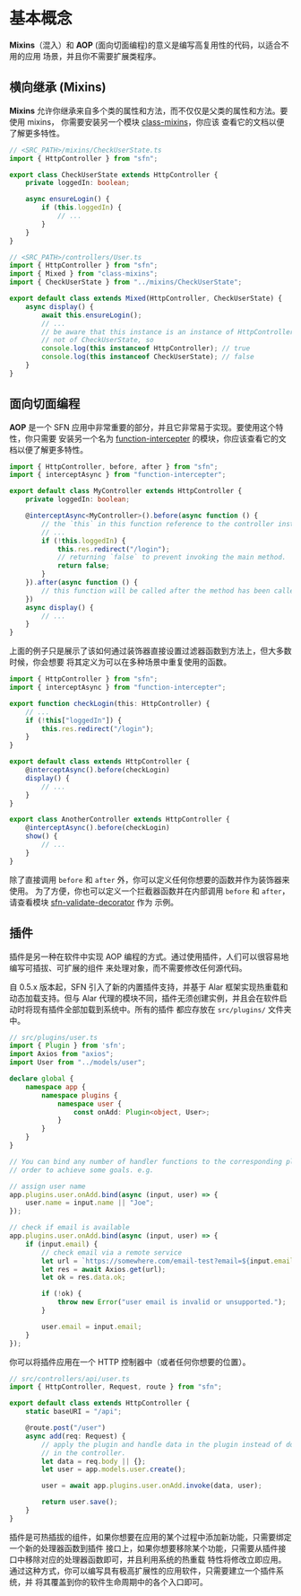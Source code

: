 <!-- title: Mixins 和 AOP; order: 18 -->
# 基本概念

**Mixins**（混入）和 **AOP** (面向切面编程)的意义是编写高复用性的代码，以适合不用的应用
场景，并且你不需要扩展类程序。

## 横向继承 (Mixins)

**Mixins** 允许你继承来自多个类的属性和方法，而不仅仅是父类的属性和方法。要使用 mixins，
你需要安装另一个模块 [class-mixins](https://github.com/hyurl/class-mixins)，你应该
查看它的文档以便了解更多特性。

```typescript
// <SRC_PATH>/mixins/CheckUserState.ts
import { HttpController } from "sfn";

export class CheckUserState extends HttpController {
    private loggedIn: boolean;

    async ensureLogin() {
        if (this.loggedIn) {
            // ...
        }
    }
}
```

```typescript
// <SRC_PATH>/controllers/User.ts
import { HttpController } from "sfn";
import { Mixed } from "class-mixins";
import { CheckUserState } from "../mixins/CheckUserState";

export default class extends Mixed(HttpController, CheckUserState) {
    async display() {
        await this.ensureLogin();
        // ...
        // be aware that this instance is an instance of HttpController, but 
        // not of CheckUserState, so
        console.log(this instanceof HttpController); // true
        console.log(this instanceof CheckUserState); // false
    }
}
```

## 面向切面编程

**AOP** 是一个 SFN 应用中非常重要的部分，并且它非常易于实现。要使用这个特性，你只需要
安装另一个名为 [function-intercepter](https://github.com/hyurl/function-intercepter)
的模块，你应该查看它的文档以便了解更多特性。

```typescript
import { HttpController, before, after } from "sfn";
import { interceptAsync } from "function-intercepter";

export default class MyController extends HttpController {
    private loggedIn: boolean;

    @interceptAsync<MyController>().before(async function () {
        // the `this` in this function reference to the controller instance
        // ...
        if (!this.loggedIn) {
            this.res.redirect("/login");
            // returning `false` to prevent invoking the main method.
            return false;
        }
    }).after(async function () {
        // this function will be called after the method has been called
    })
    async display() {
        // ...
    }
}
```

上面的例子只是展示了该如何通过装饰器直接设置过滤器函数到方法上，但大多数时候，你会想要
将其定义为可以在多种场景中重复使用的函数。

```typescript
import { HttpController } from "sfn";
import { interceptAsync } from "function-intercepter";

export function checkLogin(this: HttpController) {
    // ...
    if (!this["loggedIn"]) {
        this.res.redirect("/login");
    }
}

export default class extends HttpController {
    @interceptAsync().before(checkLogin)
    display() {
        // ...
    }
}

export class AnotherController extends HttpController {
    @interceptAsync().before(checkLogin)
    show() {
        // ...
    }
}
```

除了直接调用 `before` 和 `after` 外，你可以定义任何你想要的函数并作为装饰器来使用。
为了方便，你也可以定义一个拦截器函数并在内部调用 `before` 和 `after`，请查看模块
[sfn-validate-decorator](https://github.com/hyurl/sfn-validate-decorator) 作为
示例。

## 插件

插件是另一种在软件中实现 AOP 编程的方式。通过使用插件，人们可以很容易地编写可插拔、可扩展的组件
来处理对象，而不需要修改任何源代码。

自 0.5.x 版本起，SFN 引入了新的内置插件支持，并基于 Alar 框架实现热重载和动态加载支持。但与
Alar 代理的模块不同，插件无须创建实例，并且会在软件启动时将现有插件全部加载到系统中。所有的插件
都应存放在 `src/plugins/` 文件夹中。

```typescript
// src/plugins/user.ts
import { Plugin } from 'sfn';
import Axios from "axios";
import User from "../models/user";

declare global {
    namespace app {
        namespace plugins {
            namespace user {
                const onAdd: Plugin<object, User>;
            }
        }
    }
}

// You can bind any number of handler functions to the corresponding plugin in 
// order to achieve some goals. e.g.

// assign user name
app.plugins.user.onAdd.bind(async (input, user) => {
    user.name = input.name || "Joe";
});

// check if email is available
app.plugins.user.onAdd.bind(async (input, user) => {
    if (input.email) {
        // check email via a remote service
        let url = `https://somewhere.com/email-test?email=${input.email}`;
        let res = await Axios.get(url);
        let ok = res.data.ok;

        if (!ok) {
            throw new Error("user email is invalid or unsupported.");
        }

        user.email = input.email;
    }
});
```

你可以将插件应用在一个 HTTP 控制器中（或者任何你想要的位置）。

```typescript
// src/controllers/api/user.ts
import { HttpController, Request, route } from "sfn";

export default class extends HttpController {
    static baseURI = "/api";

    @route.post("/user")
    async add(req: Request) {
        // apply the plugin and handle data in the plugin instead of doing it 
        // in the controller.
        let data = req.body || {};
        let user = app.models.user.create();

        user = await app.plugins.user.onAdd.invoke(data, user);

        return user.save();
    }
}
```

插件是可热插拔的组件，如果你想要在应用的某个过程中添加新功能，只需要绑定一个新的处理器函数到插件
接口上，如果你想要移除某个功能，只需要从插件接口中移除对应的处理器函数即可，并且利用系统的热重载
特性将修改立即应用。通过这种方式，你可以编写具有极高扩展性的应用软件，只需要建立一个插件系统，并
将其覆盖到你的软件生命周期中的各个入口即可。
